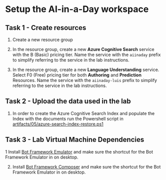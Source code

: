 # Setup the AI-in-a-Day workspace

## Task 1 - Create resources

1. Create a new resource group

2. In the resource group, create a new **Azure Cognitive Search** service with the B (Basic) pricing tier. Name the service with the `aiinaday` prefix to simplify referring to the service in the lab instructions.

3. In the resource group, create a new **Language Understanding** service. Select F0 (Free) pricing tier for both **Authoring** and **Prediction** Resources. Name the service with the `aiinaday-luis` prefix to simplify referring to the service in the lab instructions.

## Task 2 - Upload the data used in the lab

1. In order to create the Azure Cognitive Search Index and populate the Index with the documents run the Powershell script in [artifacts/05/azure-search-index-restore.ps1](artifacts/05/azure-search-index-restore.ps1)

## Task 3 - Lab Virtual Machine Dependencies

1 Install [Bot Framework Emulator](https://github.com/microsoft/BotFramework-Emulator/releases/latest) and make sure the shortcut for the Bot Framework Emulator in on desktop.

2. Install [Bot Framework Composer](https://docs.microsoft.com/en-us/composer/install-composer) and make sure the shortcut for the Bot Framework Emulator in on desktop.
